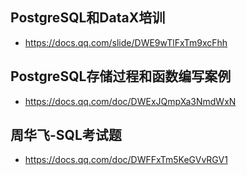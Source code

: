 ## PostgreSQL和DataX培训
* https://docs.qq.com/slide/DWE9wTlFxTm9xcFhh

## PostgreSQL存储过程和函数编写案例
* https://docs.qq.com/doc/DWExJQmpXa3NmdWxN

## 周华飞-SQL考试题
* https://docs.qq.com/doc/DWFFxTm5KeGVvRGV1
